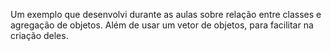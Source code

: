 Um exemplo que desenvolvi durante as aulas sobre relação entre classes e agregação de objetos. Além de usar um vetor de objetos, para facilitar na criação deles.
